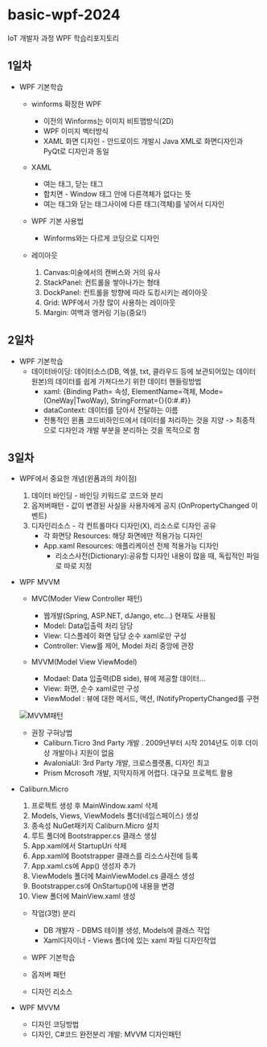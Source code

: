 # basic-wpf-2024
IoT 개발자 과정 WPF 학습리포지토리


## 1일차
- WPF 기본학습
    - winforms 확장한 WPF
        - 이전의 Winforms는 이미지 비트맵방식(2D)
        - WPF 이미지 벡터방식
        - XAML 화면 디자인 - 안드로이드 개발시 Java XML로 화면디자인과 PyQt로 디자인과 동일
        
    - XAML
        - <Window> 여는 태그, </Window> 닫는 태그
        - 합치면 <Window /> - Window 태그 안에 다른객체가 없다는 뜻 
        - 여는 태그와 닫는 태그사이에 다른 태그(객체)를 넣어서 디자인

    - WPF 기본 사용법
        - Winforms와는 다르게 코딩으로 디자인

    - 레이아웃
        1. Canvas:미술에서의 캔버스와 거의 유사
        2. StackPanel: 컨트롤을 쌓아나가는 형태
        3. DockPanel: 컨트롤을 방향에 따라 도킹시키는 레이아웃
        4. Grid: WPF에서 가장 많이 사용하는 레이아웃
        5. Margin: 여백과 앵커링 기능(중요!)


## 2일차
- WPF 기본학습
    - 데이터바이딩: 데이터소스(DB, 엑셀, txt, 클라우드 등에 보관되어있는 데이터원본)의 데이터를 쉽게 가져다쓰기 위한 데이터 핸들링방법
        - xaml: {Binding Path= 속성, ElementName=객체, Mode=(OneWay|TwoWay), StringFormat={}{0:#.#}}
        - dataContext: 데이터를 담아서 전달하는 이름
        - 전통적인 윈폼 코드비하인드에서 데이터를 처리하는 것을 지양 -> 최종적으로 디자인과 개발 부분을 분리하는 것을 목적으로 함

## 3일차
- WPF에서 중요한 개념(윈폼과의 차이점)
    1. 데이터 바인딩 - 바인딩 키워드로 코드와 분리
    2. 옵저버패턴 - 값이 변경된 사실을 사용자에게 공지 (OnPropertyChanged 이벤트)
    3. 디자인리소스 - 각 컨트롤마다 디자인(X), 리소스로 디자인 공유
        - 각 화면당 Resources: 해당 화면에만 적용가능 디자인
        - App.xaml Resources: 애플리케이션 전체 적용가능 디자인
            - 리소스사전(Dictionary):공유할 디자인 내용이 많을 때, 독립적인 파일로 따로 지정

- WPF MVVM
    - MVC(Moder View Controller 패턴)
        - 웹개발(Spring, ASP.NET, dJango, etc...) 현재도 사용됨
        - Model: Data입출력 처리 담당
        - View: 디스플레이 화면 담당 순수 xaml로만 구성
        - Controller: View를 제어, Model 처리 중앙에 관장

    - MVVM(Model View ViewModel)
        - Modael: Data 입출력(DB side), 뷰에 제공할 데이터...
        - View: 화면, 순수 xaml로만 구성
        - ViewModel : 뷰에 대한 메서드, 액션, INotifyPropertyChanged를 구현

    ![MVVM패턴]()

    - 권장 구혀낭법
        - Caliburn.Ticro 3nd Party 개발 . 2009년부터 시작 2014년도 이후 더이상 개발이나 지원이 없음
        - AvaloniaUI:  3rd Party 개발, 크로스플랫폼, 디자인 최고
        - Prism Mcrosoft 개발, 지막지하게 어렵다. 대구묘 프로젝트 활용 

- Caliburn.Micro
    1. 프로젝트 생성 후 MainWindow.xaml 삭제
    2. Models, Views, ViewModels 폴더(네임스페이스) 생성
    3. 종속성 NuGet패키지 Caliburn.Micro 설치
    4. 루트 폴더에 Bootstrapper.cs 클래스 생성
    5. App.xaml에서 StartupUri 삭제
    6. App.xaml에 Bootstrapper 클래스를 리소스사전에 등록
    7. App.xaml.cs에 App() 생성자 추가
    8. ViewModels 폴더에 MainViewModel.cs 클래스 생성
    9. Bootstrapper.cs에 OnStartup()에 내용을 변경
    10. View 폴더에 MainView.xaml 생성

    - 작업(3명) 분리
        - DB 개발자 - DBMS 테이블 생성, Models에 클래스 작업
        - Xaml디자이너 - Views 폴더에 있는 xaml 파일 디자인작업
    
    - WPF 기본학습
    - 옵저버 패턴
    - 디자인 리소스
- WPF MVVM




    - 디자인 코딩방법
    - 디자인, C#코드 완전분리 개발: MVVM 디자인패턴
